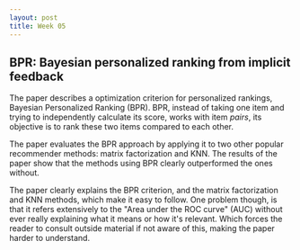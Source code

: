 ```yaml
---
layout: post
title: Week 05
---
```


## BPR: Bayesian personalized ranking from implicit feedback

The paper describes a optimization criterion for personalized rankings, Bayesian Personalized Ranking (BPR). BPR, instead of taking one item and trying to independently calculate its score, works with item *pairs*, its objective is to rank these two items compared to each other.

The paper evaluates the BPR approach by applying it to two other popular recommender methods: matrix factorization and KNN. The results of the paper show that the methods using BPR clearly outperformed the ones without.

The paper clearly explains the BPR criterion, and the matrix factorization and KNN methods, which make it easy to follow. One problem though, is that it refers extensively to the "Area under the ROC curve" (AUC) without ever really explaining what it means or how it's relevant. Which forces the reader to consult outside material if not aware of this, making the paper harder to understand.
